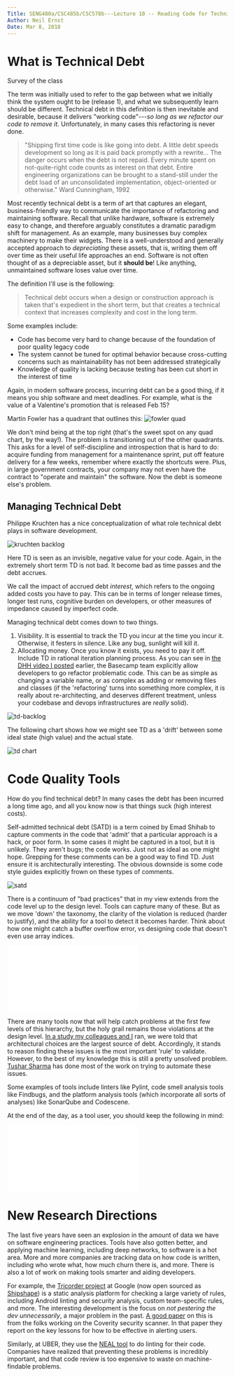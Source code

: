 ```yaml
---
Title: SENG480a/CSC485b/CSC578b---Lecture 10 -- Reading Code for Technical Debt
Author: Neil Ernst
Date: Mar 8, 2018
---
```


# What is Technical Debt

Survey of the class

The term was initially used to refer to the gap between what we initially think the system ought to be (release 1), and what we subsequently learn should be different. Technical debt in this definition is then inevitable and desirable, because it delivers "working code"---*so long as we refactor our code to remove it*. Unfortunately, in many cases this refactoring is never done. 

> "Shipping first time code is like going into debt. A little debt speeds development so long as it is paid back promptly with a rewrite... The danger occurs when the debt is not repaid. Every minute spent on not-quite-right code counts as interest on that debt. Entire engineering organizations can be brought to a stand-still under the debt load of an unconsolidated implementation, object-oriented or otherwise." Ward Cunningham, 1992

Most recently technical debt is a term of art that captures an elegant, business-friendly way to communicate the importance of refactoring and maintaining software. Recall that unlike hardware, software is extremely easy to change, and therefore arguably constitutes a dramatic paradigm shift for management. As an example, many businesses buy complex machinery to make their widgets. There is a well-understood and generally accepted approach to *depreciating* these assets, that is, writing them off over time as their useful life approaches an end. Software is not often thought of as a depreciable asset, but it **should be**! Like anything, unmaintained software loses value over time.
 
The definition I'll use is the following:

> Technical debt occurs when a design or construction approach is taken that's expedient in the short term, but that creates a technical context that increases complexity and cost in the long term.

Some examples include:

- Code has become very hard to change because of the foundation of poor quality legacy code
- The system cannot be tuned for optimal behavior because cross-cutting concerns such as maintainability has not been addressed strategically
- Knowledge of quality is lacking because testing has been cut short in the interest of time

Again, in modern software process, incurring debt can be a good thing, if it means you ship software and meet deadlines. For example, what is the value of a Valentine's promotion that is released Feb 15?

Martin Fowler has a quadrant that outlines this:
![fowler quad](img/fowler-quad.png)

We don't mind being at the top right (that's the sweet spot on any quad chart, by the way!). The problem is transitioning out of the other quadrants. This asks for a level of self-discipline and introspection that is hard to do: acquire funding from management for a maintenance sprint, put off feature delivery for a few weeks, remember where exactly the shortcuts were. Plus, in large government contracts, your company may not even have the contract to "operate and maintain" the software. Now the debt is someone else's problem.

## Managing Technical Debt

Philippe Kruchten has a nice conceptualization of what role technical debt plays in software development.

![kruchten backlog](img/pbk-backlog.png)

Here TD is seen as an invisible, negative value for your code. Again, in the extremely short term TD is not bad. It become bad as time passes and the debt accrues. 

We call the impact of accrued debt *interest*, which refers to the ongoing added costs you have to pay. This can be in terms of longer release times, longer test runs, cognitive burden on developers, or other measures of impedance caused by imperfect code.

Managing technical debt comes down to two things. 

1. Visibility. It is essential to track the TD you incur at the time you incur it. Otherwise, it festers in silence. Like any bug, sunlight will kill it.
2. Allocating money. Once you know it exists, you need to pay it off. Include TD in rational iteration planning process. As you can see in [the DHH video I posted](https://www.youtube.com/watch?v=H5i1gdwe1Ls&t=1s) earlier, the Basecamp team explicitly allow developers to go refactor problematic code. This can be as simple as changing a variable name, or as complex as adding or removing files and classes (if the 'refactoring' turns into something more complex, it is really about re-architecting, and deserves different treatment, unless your codebase and devops infrastructures are *really* solid).

![td-backlog](img/td-release.png)

The following chart shows how we might see TD as a 'drift' between some ideal state (high value) and the actual state.

![td chart](img/TD-marketecture.png)

# Code Quality Tools
How do you find technical debt? In many cases the debt has been incurred a long time ago, and all you know now is that things suck (high interest costs). 

Self-admitted technical debt (SATD) is a term coined by Emad Shihab to capture comments in the code that 'admit' that a particular approach is a hack, or poor form. In some cases it might be captured in a tool, but it is unlikely. They aren't bugs; the code works. Just not as ideal as one might hope. Grepping for these comments can be a good way to find TD. Just ensure it is architecturally interesting. The obvious downside is some code style guides explicitly frown on these types of comments.

![satd](img/satd-ant.png)

There is a continuum of "bad practices" that in my view extends from the code level up to the design level. Tools can capture many of these. But as we move 'down' the taxonomy, the clarity of the violation is reduced (harder to justify), and the ability for a tool to detect it becomes harder. Think about how one might catch a buffer overflow error, vs designing code that doesn't even use array indices.

![continuum](img/taxonomy.pdf)

There are many tools now that will help catch problems at the first few levels of this hierarchy, but the holy grail remains those violations at the design level. [In a study my colleagues and I](https://insights.sei.cmu.edu/sei_blog/2015/07/a-field-study-of-technical-debt.html) ran, we were told that architectural choices are the largest source of debt. Accordingly, it stands to reason finding these issues is the most important 'rule' to validate. However, to the best of my knowledge this is still a pretty unsolved problem. [Tushar Sharma](http://www.tusharma.in/smells/ARCH.html) has done most of the work on trying to automate these issues. 

Some examples of tools include linters like Pylint, code smell analysis tools like Findbugs, and the platform analysis tools (which incorporate all sorts of analyses) like SonarQube and Codescene. 

At the end of the day, as a tool user, you should keep the following in mind:

![toolvssmell](img/conceptual-model.pdf)
 
# New Research Directions
The last five years have seen an explosion in the amount of data we have on software engineering practices. Tools have also gotten better, and applying machine learning, including deep networks, to software is a hot area. More and more companies are tracking data on how code is written, including who wrote what, how much churn there is, and more. There is also a lot of work on making tools smarter and aiding developers. 

For example, the [Tricorder project](https://research.google.com/pubs/pub43322.html) at Google (now open sourced as [Shipshape](https://github.com/google/shipshape)) is a static analysis platform for checking a large variety of rules, including Android linting and security analysis, custom team-specific rules, and more. The interesting development is the focus on *not pestering the dev unnecessarily*, a major problem in the past. [A good paper](https://cacm.acm.org/magazines/2010/2/69354-a-few-billion-lines-of-code-later/fulltext) on this is from the folks working on the Coverity security scanner. In that paper they report on the key lessons for how to be effective in alerting users. 

Similarly, at UBER, they use the [NEAL tool](https://github.com/uber/NEAL) to do linting for their code. Companies have realized that preventing these problems is incredibly important, and that code review is too expensive to waste on machine-findable problems.